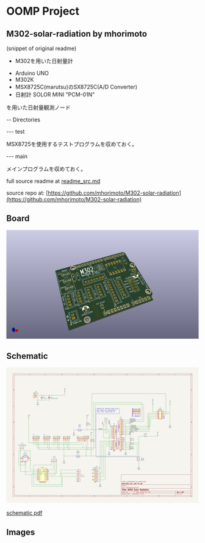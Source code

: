 # OOMP Project  
## M302-solar-radiation  by mhorimoto  
  
(snippet of original readme)  
  
- M302を用いた日射量計  
  
* Arduino UNO  
* M302K  
* MSX8725C(marutsu)のSX8725C(A/D Converter)  
* 日射計 SOLOR MINI "PCM-01N"  
  
を用いた日射量観測ノード  
  
-- Directories  
  
--- test  
  
MSX8725を使用するテストプログラムを収めておく。  
  
--- main  
  
メインプログラムを収めておく。  
  
  full source readme at [readme_src.md](readme_src.md)  
  
source repo at: [https://github.com/mhorimoto/M302-solar-radiation](https://github.com/mhorimoto/M302-solar-radiation)  
## Board  
  
[![working_3d.png](working_3d_600.png)](working_3d.png)  
## Schematic  
  
[![working_schematic.png](working_schematic_600.png)](working_schematic.png)  
  
[schematic pdf](working_schematic.pdf)  
## Images  
